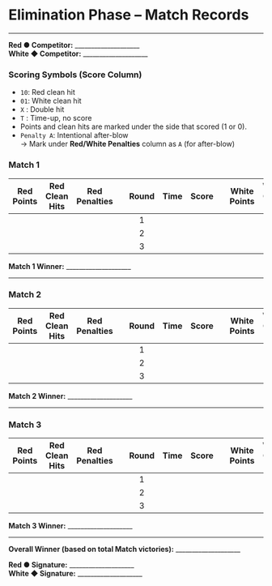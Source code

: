 # Elimination Phase – Match Records

---

**Red ● Competitor:** ____________________  
**White ◆ Competitor:** ____________________

### Scoring Symbols (Score Column)

- `10`: Red clean hit  
- `01`: White clean hit  
- `X` : Double hit  
- `T` : Time-up, no score  
- Points and clean hits are marked under the side that scored (1 or 0).  
- `Penalty A`: Intentional after-blow  
  → Mark under **Red/White Penalties** column as `A` (for after-blow)

### **Match 1**
| Red Points | Red Clean Hits | Red Penalties |     | Round | Time | Score |     | White Points | White Clean Hits | White Penalties |
|:----------:|:--------------:|:-------------:|-----|:-----:|:----:|:-----:|-----|:-------------:|:----------------:|:----------------:|
|            |                |               |     |   1   |      |       |     |               |                  |                  |
|            |                |               |     |   2   |      |       |     |               |                  |                  |
|            |                |               |     |   3   |      |       |     |               |                  |                  |

**Match 1 Winner:** ____________________  

---

### **Match 2**
| Red Points | Red Clean Hits | Red Penalties |     | Round | Time | Score |     | White Points | White Clean Hits | White Penalties |
|:----------:|:--------------:|:-------------:|-----|:-----:|:----:|:-----:|-----|:-------------:|:----------------:|:----------------:|
|            |                |               |     |   1   |      |       |     |               |                  |                  |
|            |                |               |     |   2   |      |       |     |               |                  |                  |
|            |                |               |     |   3   |      |       |     |               |                  |                  |

**Match 2 Winner:** ____________________  

---

### **Match 3**
| Red Points | Red Clean Hits | Red Penalties |     | Round | Time | Score |     | White Points | White Clean Hits | White Penalties |
|:----------:|:--------------:|:-------------:|-----|:-----:|:----:|:-----:|-----|:-------------:|:----------------:|:----------------:|
|            |                |               |     |   1   |      |       |     |               |                  |                  |
|            |                |               |     |   2   |      |       |     |               |                  |                  |
|            |                |               |     |   3   |      |       |     |               |                  |                  |

**Match 3 Winner:** ____________________  

---
**Overall Winner (based on total Match victories):** ____________________

**Red ● Signature:** ____________________  
**White ◆ Signature:** ____________________
